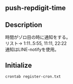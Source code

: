 ## push-repdigit-time

## Description
時間がゾロ目の時に通知をする。  
リスト-> 1:11..5:55, 11:11, 22:22  
通知はLINE-notifyを使用。  

## Initialize
`crontab register-cron.txt`
